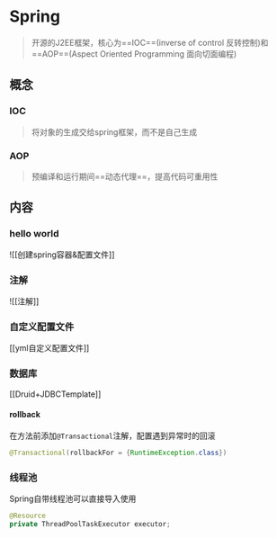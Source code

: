 # Spring
> 开源的J2EE框架，核心为==IOC==(inverse of control 反转控制)和==AOP==(Aspect Oriented Programming 面向切面编程)
## 概念
### IOC
> 将对象的生成交给spring框架，而不是自己生成
### AOP
> 预编译和运行期间==动态代理==，提高代码可重用性
## 内容
### hello world
![[创建spring容器&配置文件]]
### 注解
![[注解]]
### 自定义配置文件
[[yml自定义配置文件]]
### 数据库
[[Druid+JDBCTemplate]]
#### rollback
在方法前添加`@Transactional`注解，配置遇到异常时的回滚
```java
@Transactional(rollbackFor = {RuntimeException.class})
```
### 线程池
Spring自带线程池可以直接导入使用
```java
@Resource  
private ThreadPoolTaskExecutor executor;
```